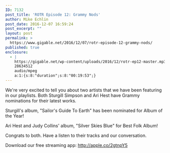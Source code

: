 ```yaml
---
ID: 7132
post_title: 'ROTR Episode 12: Grammy Nods'
author: Mike Echlin
post_date: 2016-12-07 16:59:24
post_excerpt: ""
layout: post
permalink: >
  https://www.gigable.net/2016/12/07/rotr-episode-12-grammy-nods/
published: true
enclosure:
  - |
    https://gigable.net/wp-content/uploads/2016/12/rotr-ep12-master.mp3
    28634512
    audio/mpeg
    a:1:{s:8:"duration";s:8:"00:19:53";}
---
```

We're very excited to tell you about two artists that we have been featuring in our playlists. Both Sturgill Simpson and Ari Hest have Grammy nominations for their latest works.

Sturgill's album, "Sailor's Guide To Earth" has been nominated for Album of the Year!

Ari Hest and Judy Collins' album, "Silver Skies Blue" for Best Folk Album!

Congrats to both. Have a listen to their tracks and our conversation.

Download our free streaming app: <a href="http://apple.co/2gtnpY5">http://apple.co/2gtnpY5</a>